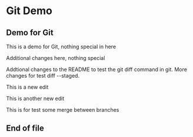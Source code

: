 # Git Demo

## Demo for Git

This is a demo for Git, nothing special in here

Additional changes here, nothing special

Addtional changes to the README to test the git diff command in git. More changes for test diff --staged.

This is a new edit

This is another new edit

This is for test some merge between branches


## End of file

